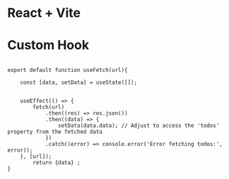 
# React + Vite

# Custom Hook
``` import React,{useState,useEffect} from "react";

export default function useFetch(url){

    const [data, setData] = useState([]);


    useEffect(() => {
        fetch(url)
            .then((res) => res.json())
            .then((data) => {
                setData(data.data); // Adjust to access the 'todos' property from the fetched data
            })
            .catch((error) => console.error('Error fetching todos:', error));
    }, [url]);
        return {data} ;
}

```

